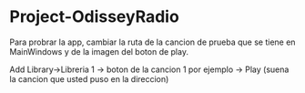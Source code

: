 # Project-OdisseyRadio

Para probrar la app, cambiar la ruta de la cancion de prueba que se tiene en MainWindows y de la imagen del boton de play.

Add Library->Libreria 1 -> boton de la cancion 1 por ejemplo -> Play (suena la cancion que usted puso en la direccion)
